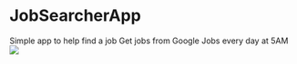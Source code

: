 # JobSearcherApp
Simple app to help find a job
Get jobs from Google Jobs every day at 5AM
![](https://i.ibb.co/Vq1Yx21/Job-Searcher.gif)

